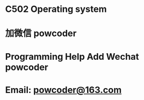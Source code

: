 # C502 Operating system
# 加微信 powcoder

# Programming Help Add Wechat powcoder

# Email: powcoder@163.com

